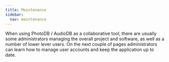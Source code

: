 ```yaml
---
title: Maintenance
sidebar:
  nav: maintenance
---
```


When using PhotoDB / AudioDB as a collaborative tool, there are usually some administrators managing the overall project and software, as well as a number of lower lever users. On the next couple of pages administrators can learn how to manage user accounts and keep the application up to date.
